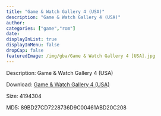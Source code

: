 ```yaml
---
title: "Game & Watch Gallery 4 (USA)"
description: "Game & Watch Gallery 4 (USA)"
author: 
categories: ["game","rom"]
date: 
displayInList: true
displayInMenu: false
dropCap: false
featuredImage: /img/gba/Game & Watch Gallery 4 [USA].jpg
---
```


Description: Game & Watch Gallery 4 (USA)

Download: <a style="text-decoration:underline;" href="https://mega.nz/#!WGBCSAAQ!_RLyW1VmMFhErV0EiTc1Rt-Hk4876vYxxuGgODadnw0" target = "_blank" rel = "nofollow" > Game & Watch Gallery 4 (USA)</a>

Size: 4194304

MD5: 89BD27CD7228736D9C00461ABD20C208

